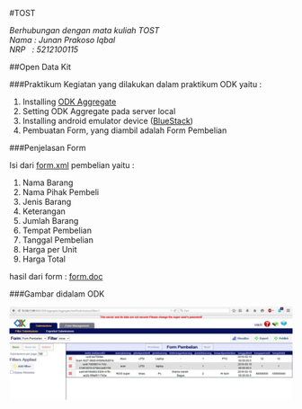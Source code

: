 #TOST

*Berhubungan dengan mata kuliah TOST<br>
Nama : Junan Prakoso Iqbal<br>
NRP &nbsp; : 5212100115*

##Open Data Kit

###Praktikum
Kegiatan yang dilakukan dalam praktikum ODK yaitu :

 1. Installing [ODK Aggregate][1]
 2. Setting ODK Aggregate pada server local
 3. Installing android emulator device ([BlueStack][2])
 4. Pembuatan Form, yang diambil adalah Form Pembelian

###Penjelasan Form

Isi dari [form.xml][3] pembelian yaitu :

 1. Nama Barang
 2. Nama Pihak Pembeli
 3. Jenis Barang
 4. Keterangan
 5. Jumlah Barang
 6. Tempat Pembelian
 7. Tanggal Pembelian
 8. Harga per Unit
 9. Harga Total

hasil dari form : [form.doc][4]

###Gambar didalam ODK

![SS ODK][img1]

  [1]: http://opendatakit.org/downloads
  [2]: http://www.bluestacks.com/download.html
  [3]: https://github.com/JunanP/TOST/blob/master/form/form.xml
  [4]: https://github.com/JunanP/TOST/blob/master/doc/form.doc
  [img1]: /SS/SS.jpg "SS ODK"